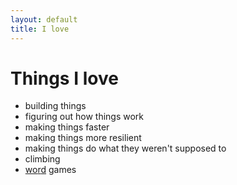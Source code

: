 ```yaml
---
layout: default
title: I love
---
```


# Things I love

* building things
* figuring out how things work
* making things faster
* making things more resilient
* making things do what they weren't supposed to
* climbing
* [w](https://www.nytimes.com/games/wordle/index.html)[o](https://www.merriam-webster.com/games/quordle/#/)[r](https://www.canucklegame.ca/)[d](https://f-droid.org/en/packages/org.eehouse.android.xw4/) games